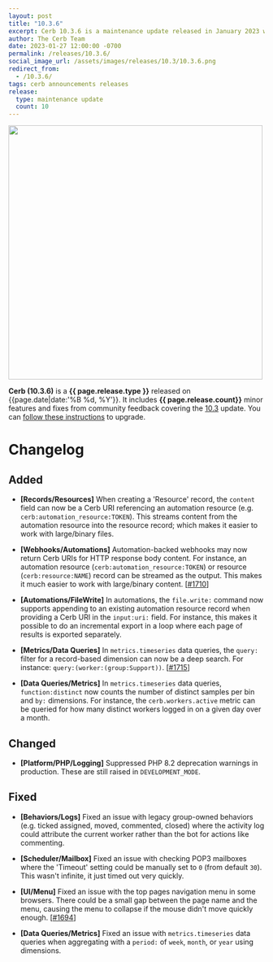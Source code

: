 ```yaml
---
layout: post
title: "10.3.6"
excerpt: Cerb 10.3.6 is a maintenance update released in January 2023 with 10 improvements from community feedback.
author: The Cerb Team
date: 2023-01-27 12:00:00 -0700
permalink: /releases/10.3.6/
social_image_url: /assets/images/releases/10.3/10.3.6.png
redirect_from:
  - /10.3.6/
tags: cerb announcements releases
release:
  type: maintenance update
  count: 10
---
```


<div class="cerb-screenshot">
<img src="{{page.social_image_url}}" class="screenshot" width="500">
</div>

**Cerb (10.3.6)** is a **{{ page.release.type }}** released on {{page.date|date:'%B %d, %Y'}}. It includes **{{ page.release.count}}** minor features and fixes from community feedback covering the [10.3](/releases/10.3/) update.  You can [follow these instructions](/docs/upgrading/) to upgrade.

# Changelog

## Added

* **[Records/Resources]** When creating a 'Resource' record, the `content` field can now be a Cerb URI referencing an automation resource (e.g. `cerb:automation_resource:TOKEN`). This streams content from the automation resource into the resource record; which makes it easier to work with large/binary files.

* **[Webhooks/Automations]** Automation-backed webhooks may now return Cerb URIs for HTTP response body content. For instance, an automation resource (`cerb:automation_resource:TOKEN`) or resource (`cerb:resource:NAME`) record can be streamed as the output. This makes it much easier to work with large/binary content. [[#1710](https://github.com/jstanden/cerb/issues/1710)]

* **[Automations/FileWrite]** In automations, the `file.write:` command now supports appending to an existing automation resource record when providing a Cerb URI in the `input:uri:` field. For instance, this makes it possible to do an incremental export in a loop where each page of results is exported separately.

* **[Metrics/Data Queries]** In `metrics.timeseries` data queries, the `query:` filter for a record-based dimension can now be a deep search. For instance: `query:(worker:(group:Support))`. [[#1715](https://github.com/jstanden/cerb/issues/1715)]

* **[Data Queries/Metrics]** In `metrics.timeseries` data queries, `function:distinct` now counts the number of distinct samples per bin and `by:` dimensions. For instance, the `cerb.workers.active` metric can be queried for how many distinct workers logged in on a given day over a month.

## Changed

* **[Platform/PHP/Logging]** Suppressed PHP 8.2 deprecation warnings in production. These are still raised in `DEVELOPMENT_MODE`.

## Fixed

* **[Behaviors/Logs]** Fixed an issue with legacy group-owned behaviors (e.g. ticked assigned, moved, commented, closed) where the activity log could attribute the current worker rather than the bot for actions like commenting.

* **[Scheduler/Mailbox]** Fixed an issue with checking POP3 mailboxes where the 'Timeout' setting could be manually set to `0` (from default `30`). This wasn't infinite, it just timed out very quickly.

* **[UI/Menu]** Fixed an issue with the top pages navigation menu in some browsers. There could be a small gap between the page name and the menu, causing the menu to collapse if the mouse didn't move quickly enough. [[#1694](https://github.com/jstanden/cerb/issues/1694)]

* **[Data Queries/Metrics]** Fixed an issue with `metrics.timeseries` data queries when aggregating with a `period:` of `week`, `month`, or `year` using dimensions.